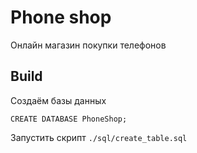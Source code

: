 # Phone shop
Онлайн магазин покупки телефонов

## Build
Создаём базы данных
```
CREATE DATABASE PhoneShop;
```

Запустить скрипт `./sql/create_table.sql`
